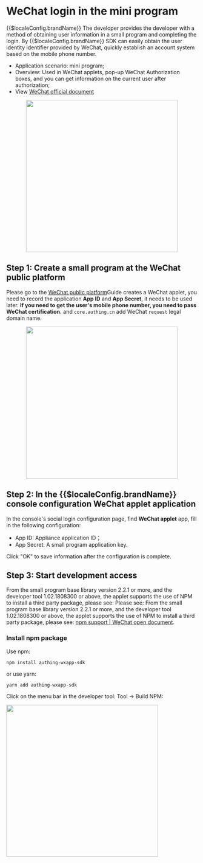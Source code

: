 # WeChat login in the mini program

<LastUpdated/>

{{$localeConfig.brandName}} The developer provides the developer with a method of obtaining user information in a small program and completing the login. By {{$localeConfig.brandName}} SDK can easily obtain the user identity identifier provided by WeChat, quickly establish an account system based on the mobile phone number.

- Application scenario: mini program;
- Overview: Used in WeChat applets, pop-up WeChat Authorization boxes, and you can get information on the current user after authorization;
- View [WeChat official document](https://developers.weixin.qq.com/miniprogram/en/dev/framework/open-ability/login.html)

<img src="./images/wechat-mini-program-login.png" height="400px" style="display:block;margin: 0 auto;"/>

## Step 1: Create a small program at the WeChat public platform

Please go to the [WeChat public platform](https://mp.weixin.qq.com/wxopen/waregister?action=step1&token=&lang=zh_CN)Guide creates a WeChat applet, you need to record the application **App ID** and **App Secret**, it needs to be used later. **If you need to get the user's mobile phone number, you need to pass WeChat certification.** and `core.authing.cn` add WeChat `request` legal domain name.

<img src="~@imagesZhCn/reference/config-request-valid-domain.png" height="400px" style="display:block;margin: 0 auto;">

## Step 2: In the {{$localeConfig.brandName}} console configuration WeChat applet application

In the console's social login configuration page, find **WeChat applet** app, fill in the following configuration:

- App ID: Appliance application ID；
- App Secret: A small program application key.

Click "OK" to save information after the configuration is complete.

## Step 3: Start development access

From the small program base library version 2.2.1 or more, and the developer tool 1.02.1808300 or above, the applet supports the use of NPM to install a third party package, please see: Please see:
From the small program base library version 2.2.1 or more, and the developer tool 1.02.1808300 or above, the applet supports the use of NPM to install a third party package, please see: [npm support | WeChat open document](https://developers.weixin.qq.com/miniprogram/en/dev/devtools/npm.html).

### Install npm package

Use npm:

```
npm install authing-wxapp-sdk
```

or use yarn:

```
yarn add authing-wxapp-sdk
```

Click on the menu bar in the developer tool: Tool -> Build NPM:

<img src="~@imagesEnUs/reference/build-npm.jpg" height="400px">
<!-- 
现在新版的微信开发者工具已经没有“使用 NPM 模块”的选项了
Check the npm module option:

![](~@imagesZhCn/reference/wxmp-npm2.png)
-->

### initialization SDK

`AuthenticationClient` Initialization needs to be introduced `AppId` （Application ID）：

> You can view your own application list in the console's **application**.

```js
const { AuthenticationClient } = require("authing-wxapp-sdk");

const authing = new AuthenticationClient({
  appId: "YOUR_APP_ID"
});
```

### Call login method

`AuthenticationClient` provides the`loginByCode` method, you can complete the silent login through WeChat authorization:

```javascript
const { code } = await wx.login();
// No user authorization
const user = await authing.loginByCode(code); // Successfully logged in, write token to WeChat Storage

// You can do this after logging in
await authing.updateProfile((nickname: "Bob"));
```

After the user completes the login, the SDK writes the user's token into the WeChat's Storage, and subsequent requests will automatically carry token access.

![](~@imagesZhCn/reference/20201112165637.png)

Subsequent users open the applet, if the user's token is saved in the Storage of the applet, access the authing request will automatically bring the token.

```javascript
// This request can be successful because the user is out of the login state.
await authing.updateProfile((nickname: "Mick"));
```

For details, please see the documentation: [Apprentrate SDK](/en/reference/sdk-for-wxapp.md)。

## Next

!!!include(en/common/what-to-do-when-you-get-userinfo.md)!!!
